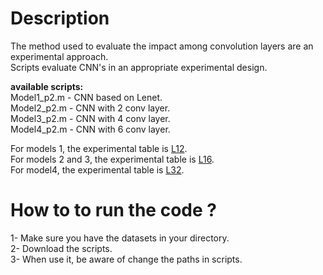 # Description

The method used to evaluate the impact among convolution layers are an experimental approach.<br />
Scripts evaluate CNN's in an appropriate experimental design.<br />

**available scripts:**<br />
Model1_p2.m - CNN based on Lenet.<br />
Model2_p2.m - CNN with 2 conv layer.<br />
Model3_p2.m - CNN with 4 conv layer.<br />
Model4_p2.m - CNN with 6 conv layer.<br />

For models 1, the experimental table is [L12](https://www.york.ac.uk/depts/maths/tables/l12.gif).<br />
For models 2 and 3, the experimental table is [L16](https://www.york.ac.uk/depts/maths/tables/l16.htm).<br />
For model4, the experimental table is [L32](https://www.york.ac.uk/depts/maths/tables/l32.htm).<br />


# How to to run the code ?

1- Make sure you have the datasets in your directory. <br />
2- Download the scripts.<br />
3- When use it, be aware of change the paths in scripts.<br />


